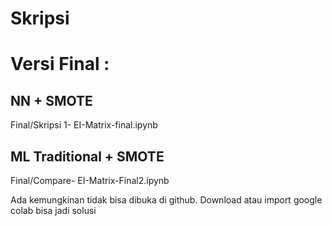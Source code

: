 # Skripsi
 
# Versi Final :
## NN + SMOTE
Final/Skripsi 1- EI-Matrix-final.ipynb

## ML Traditional + SMOTE
Final/Compare- EI-Matrix-Final2.ipynb

Ada kemungkinan tidak bisa dibuka di github. Download atau import google colab bisa jadi solusi
